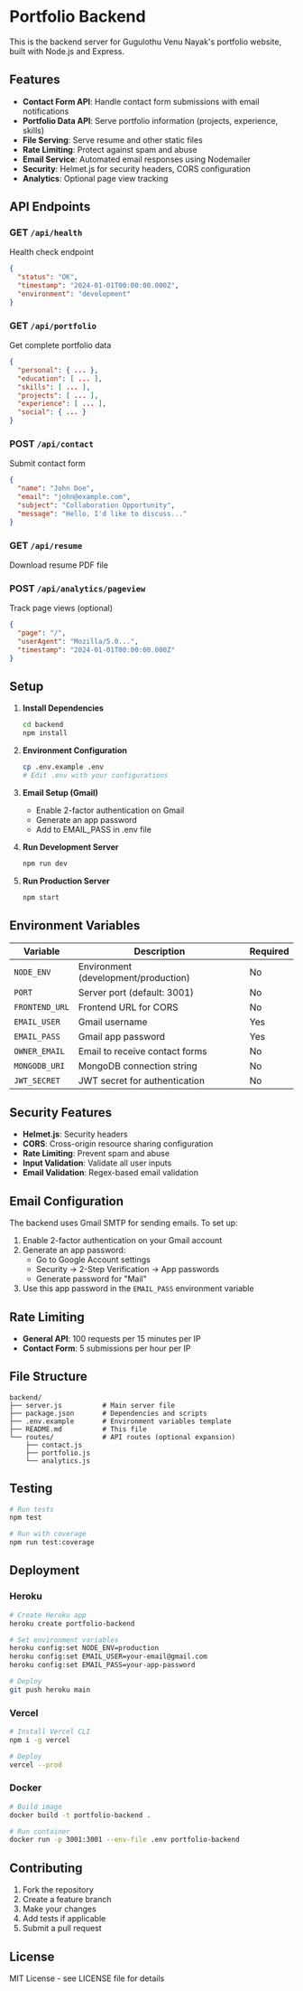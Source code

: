 # Portfolio Backend

This is the backend server for Gugulothu Venu Nayak's portfolio website, built with Node.js and Express.

## Features

- **Contact Form API**: Handle contact form submissions with email notifications
- **Portfolio Data API**: Serve portfolio information (projects, experience, skills)
- **File Serving**: Serve resume and other static files
- **Rate Limiting**: Protect against spam and abuse
- **Email Service**: Automated email responses using Nodemailer
- **Security**: Helmet.js for security headers, CORS configuration
- **Analytics**: Optional page view tracking

## API Endpoints

### GET `/api/health`
Health check endpoint
```json
{
  "status": "OK",
  "timestamp": "2024-01-01T00:00:00.000Z",
  "environment": "development"
}
```

### GET `/api/portfolio`
Get complete portfolio data
```json
{
  "personal": { ... },
  "education": [ ... ],
  "skills": [ ... ],
  "projects": [ ... ],
  "experience": [ ... ],
  "social": { ... }
}
```

### POST `/api/contact`
Submit contact form
```json
{
  "name": "John Doe",
  "email": "john@example.com",
  "subject": "Collaboration Opportunity",
  "message": "Hello, I'd like to discuss..."
}
```

### GET `/api/resume`
Download resume PDF file

### POST `/api/analytics/pageview`
Track page views (optional)
```json
{
  "page": "/",
  "userAgent": "Mozilla/5.0...",
  "timestamp": "2024-01-01T00:00:00.000Z"
}
```

## Setup

1. **Install Dependencies**
   ```bash
   cd backend
   npm install
   ```

2. **Environment Configuration**
   ```bash
   cp .env.example .env
   # Edit .env with your configurations
   ```

3. **Email Setup (Gmail)**
   - Enable 2-factor authentication on Gmail
   - Generate an app password
   - Add to EMAIL_PASS in .env file

4. **Run Development Server**
   ```bash
   npm run dev
   ```

5. **Run Production Server**
   ```bash
   npm start
   ```

## Environment Variables

| Variable | Description | Required |
|----------|-------------|----------|
| `NODE_ENV` | Environment (development/production) | No |
| `PORT` | Server port (default: 3001) | No |
| `FRONTEND_URL` | Frontend URL for CORS | No |
| `EMAIL_USER` | Gmail username | Yes |
| `EMAIL_PASS` | Gmail app password | Yes |
| `OWNER_EMAIL` | Email to receive contact forms | No |
| `MONGODB_URI` | MongoDB connection string | No |
| `JWT_SECRET` | JWT secret for authentication | No |

## Security Features

- **Helmet.js**: Security headers
- **CORS**: Cross-origin resource sharing configuration
- **Rate Limiting**: Prevent spam and abuse
- **Input Validation**: Validate all user inputs
- **Email Validation**: Regex-based email validation

## Email Configuration

The backend uses Gmail SMTP for sending emails. To set up:

1. Enable 2-factor authentication on your Gmail account
2. Generate an app password:
   - Go to Google Account settings
   - Security → 2-Step Verification → App passwords
   - Generate password for "Mail"
3. Use this app password in the `EMAIL_PASS` environment variable

## Rate Limiting

- **General API**: 100 requests per 15 minutes per IP
- **Contact Form**: 5 submissions per hour per IP

## File Structure

```
backend/
├── server.js          # Main server file
├── package.json       # Dependencies and scripts
├── .env.example       # Environment variables template
├── README.md          # This file
└── routes/            # API routes (optional expansion)
    ├── contact.js
    ├── portfolio.js
    └── analytics.js
```

## Testing

```bash
# Run tests
npm test

# Run with coverage
npm run test:coverage
```

## Deployment

### Heroku
```bash
# Create Heroku app
heroku create portfolio-backend

# Set environment variables
heroku config:set NODE_ENV=production
heroku config:set EMAIL_USER=your-email@gmail.com
heroku config:set EMAIL_PASS=your-app-password

# Deploy
git push heroku main
```

### Vercel
```bash
# Install Vercel CLI
npm i -g vercel

# Deploy
vercel --prod
```

### Docker
```bash
# Build image
docker build -t portfolio-backend .

# Run container
docker run -p 3001:3001 --env-file .env portfolio-backend
```

## Contributing

1. Fork the repository
2. Create a feature branch
3. Make your changes
4. Add tests if applicable
5. Submit a pull request

## License

MIT License - see LICENSE file for details